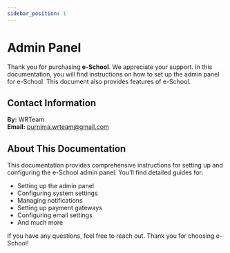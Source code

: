 ```yaml
---
sidebar_position: 1
---
```


# Admin Panel

Thank you for purchasing **e-School**. We appreciate your support. In this documentation, you will find instructions on how to set up the admin panel for e-School. This document also provides features of e-School.

## Contact Information

**By:** WRTeam  
**Email:** [purnima.wrteam@gmail.com](mailto:purnima.wrteam@gmail.com)

## About This Documentation

This documentation provides comprehensive instructions for setting up and configuring the e-School admin panel. You'll find detailed guides for:

- Setting up the admin panel
- Configuring system settings
- Managing notifications
- Setting up payment gateways
- Configuring email settings
- And much more

If you have any questions, feel free to reach out. Thank you for choosing e-School!
